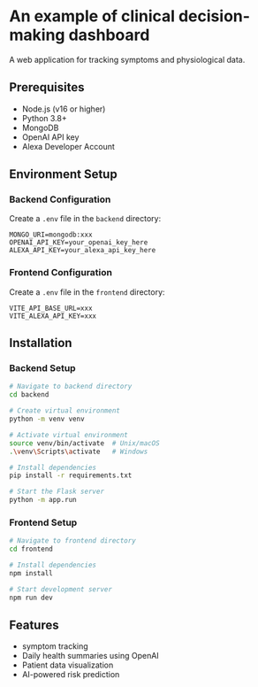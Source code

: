 # An example of clinical decision-making dashboard

A web application for tracking symptoms and physiological data. 

## Prerequisites

- Node.js (v16 or higher)
- Python 3.8+
- MongoDB
- OpenAI API key
- Alexa Developer Account

## Environment Setup

### Backend Configuration

Create a `.env` file in the `backend` directory:

```env
MONGO_URI=mongodb:xxx
OPENAI_API_KEY=your_openai_key_here
ALEXA_API_KEY=your_alexa_api_key_here
```

### Frontend Configuration

Create a `.env` file in the `frontend` directory:

```env
VITE_API_BASE_URL=xxx
VITE_ALEXA_API_KEY=xxx
```

## Installation

### Backend Setup

```bash
# Navigate to backend directory
cd backend

# Create virtual environment
python -m venv venv

# Activate virtual environment
source venv/bin/activate  # Unix/macOS
.\venv\Scripts\activate   # Windows

# Install dependencies
pip install -r requirements.txt

# Start the Flask server
python -m app.run
```

### Frontend Setup

```bash
# Navigate to frontend directory
cd frontend

# Install dependencies
npm install

# Start development server
npm run dev
```

## Features

- symptom tracking 
- Daily health summaries using OpenAI
- Patient data visualization
- AI-powered risk prediction
